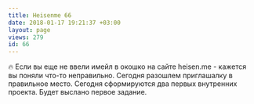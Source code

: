 ```yaml
---
title: Heisenme 66
date: 2018-01-17 19:21:37 +03:00
layout: page
views: 279
id: 66
---
```


🔥 Если вы еще не ввели имейл в окошко на сайте heisen.me - кажется вы поняли что-то неправильно. Сегодня разошлем приглашалку в правильное место. Сегодня сформируются два первых внутренних проекта. Будет выслано первое задание.


